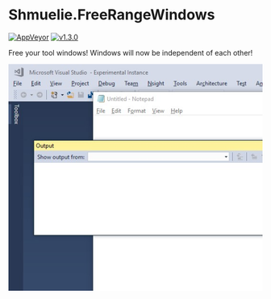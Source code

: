Shmuelie.FreeRangeWindows
=========================

[![AppVeyor](https://img.shields.io/appveyor/ci/SamuelEnglard/Shmuelie-FreeRangeWindows.svg?logo=appveyor)][2]
[![v1.3.0](https://img.shields.io/badge/version-v1.3.0-orange.svg)][1]

Free your tool windows! Windows will now be independent of each other!

![Preview](./Resources/FreeRangeWindowsPackagePreview.jpg)

[1]: http://vsixgallery.com/extension/Shmuelie.FreeRangeWindows.8d60c8e1-5140-44cc-a2c9-63d79af6473c/
[2]: https://ci.appveyor.com/project/SamuelEnglard/shmuelie-freerangewindows